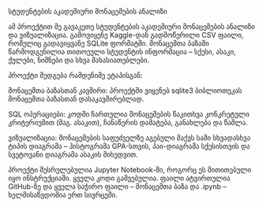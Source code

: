 სტუდენტების აკადემიური მონაცემების ანალიზი

ამ პროექტით მე გავაკეთე სტუდენტების აკადემიური მონაცემების 
ანალიზი და ვიზუალიზაცია. 
გამოვიყენე Kaggle-დან გადმოწერილი CSV ფაილი, 
რომელიც გადავიყვანე SQLite ფორმატში. 
მონაცემთა ბაზაში წარმოდგენილია თითოეული სტუდენტის ინფორმაცია – 
სქესი, ასაკი, ქულები, ნიშნები და სხვა მახასიათებლები.

პროექტი შედგება რამდენიმე ეტაპისგან:

მონაცემთა ბაზასთან კავშირი: პროექტში ვიყენებ sqlite3 ბიბლიოთეკას 
მონაცემთა ბაზასთან დასაკავშირებლად.

SQL ოპერაციები: კოდში ჩართულია მონაცემების წაკითხვა კონკრეტული კრიტერიუმით 
(მაგ. ასაკით), ჩანაწერის დამატება, განახლება და წაშლა.

ვიზუალიზაცია: მონაცემების საფუძველზე აგებული მაქვს სამი 
სხვადასხვა ტიპის დიაგრამა – 
ჰისტოგრამა GPA-სთვის, 
პაი-დიაგრამა სქესისთვის და 
სვეტოვანი დიაგრამა ასაკის მიხედვით.

პროექტი შესრულებულია Jupyter Notebook-ში, 
როგორც ეს მითითებული იყო ინსტრუქციაში. 
ყველა კოდი გაშვებულია. 
ფაილი ატვირთულია GitHub-ზე და ყველა საჭირო ფაილი – 
მონაცემთა ბაზა და .ipynb – ხელმისაწვდომია ერთ სივრცეში.